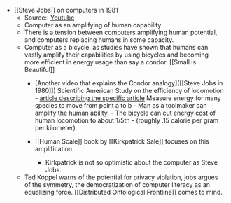 - [[Steve Jobs]] on computers in 1981
    - Source:: [Youtube](https://www.youtube.com/watch?v=3H-Y-D3-j-M)
    - Computer as an amplifying of human capability
    - There is a tension between computers amplifying human potential, and computers replacing humans in some capacity.
    - Computer as a bicycle, as studies have shown that humans can vastly amplify their capabilities  by using bicycles and becoming more efficient in energy usage than say a condor.  [[Small is Beautiful]] 
        - [Another video that explains the Condor analogy]([[Steve Jobs in 1980]])
            Scientific American Study on the efficiency of locomotion
                - [article describing the specific article](http://www.bikeboom.info/efficiency/)
            Measure energy for many species to move from point a to b
                - Man as a toolmaker can amplify the human ability.
                - The bicycle can cut energy cost of human locomotion to about 1/5th
                    - (roughly .15 calorie per gram per kilometer)
            
        -  [[Human Scale]] book by [[Kirkpatrick Sale]] focuses on this amplification. 
            - Kirkpatrick is not so optimistic about the computer as Steve Jobs.
    - Ted Koppel warns of the potential for privacy violation, jobs argues of the symmetry, the democratization of computer literacy as an equalizing force. [[Distributed Ontological Frontline]] comes to mind. 
